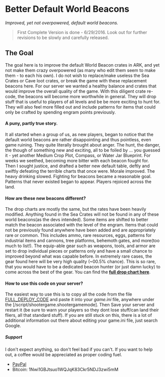 # Better Default World Beacons  

_Improved, yet not overpowered, default world beacons._  

> First Complete Version is done - 6/29/2016. Look out for further revisions to be slowly and carefully released.

## The Goal  
The goal here is to improve the default World Beacon crates in ARK, and yet not make them crazy overpowered (as many who edit them seem to make them - to each his own). I do not wish to replace/make useless the Sea Crates or Cave loot crates, or break the game with these replacement beacons here. For our server we wanted a healthy balance and crates that would improve the overall quality of the game. With this diligent crate re-code, the beacons will become more worthwhile in general. They will drop stuff that is useful to players of all levels and be be more exciting to hunt for. They will also feel more filled out and include patterns for items that could only be crafted by spending engram points previously.  

#### A puny, partly true story.
It all started when a group of us, as new players, began to notice that the default world beacons are rather disappointing and thus pointless, even game ruining. They quite literally brought about anger. The hunt, the danger, the though of something new and exciting, all to be foiled by ... you guessed it - yet another Medium Crop Plot, Compass, or Water Jar Blueprint. For weeks we seethed, becoming more bitter with each beacon fought for. Then I sought justice, and drafted a better new default table, deftly and swiftly defeating the terrible charts that once were. Morale improved. The heavy drinking slowed. Fighting for beacons became a reasonable goal. Patterns that never existed began to appear. Players rejoiced across the land.

#### How are these new beacons different? 
The drop charts are mostly the same, but the rates have been heavily modified. Anything found in the Sea Crates will not be found in any of these world beacons(as the devs intended). Some items are shifted to better match the beacon associated with the level of the engram. Items that could not be previously found anywhere have been added and are appropriately rare or common. This includes ammo, rare resources, eggs, patterns for industrial items and cannons, tree platforms, behemoth gates, and more(too much to list!). The equip-able gear such as weapons, tools, and armor are set to drop individual pieces or patterns only and have a small chance to improved beyond what was capable before. In extremely rare cases, the gear found here will be very high quality (~00.5% chance). This is so rare, that you would have to be a dedicated beacon hunter (or just damn lucky) to come across the best of the gear. You can find the [**full drop chart here**](FULL_SUDO_CODE.md).   

#### How to use this code on your server?  
The easiest way to use this is to copy all the code from the file [FULL_DEPLOY_CODE](FULL_DEPLOY_CODE) and paste it into your *game.ini* file, anywhere under the [/script/shootergame.shootergamemode]. Then Save your server and restart it (be sure to warn your players so they dont lose stuff/can land their fliers, all that standard stuff). If you are still stuck on this, there is a lot of additional information out there about editing your game.ini file, just search Google.  

##### Support
  
I don't expect anything, so don't feel bad if you can't. If you want to help out, a coffee would be appreciated as proper coding fuel.  
* [PayPal](paypal.me/mattearly)  
* Bitcoin: 1Nwi1GBJtsuo1WQJqK83Ckr5NDJ3zwi5mM  